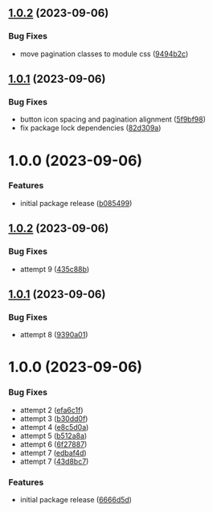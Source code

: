 ## [1.0.2](https://github.com/pickleballinc/react-ui/compare/v1.0.1...v1.0.2) (2023-09-06)


### Bug Fixes

* move pagination classes to module css ([9494b2c](https://github.com/pickleballinc/react-ui/commit/9494b2cb8991854166dd30fc934db977066a159e))

## [1.0.1](https://github.com/pickleballinc/react-ui/compare/v1.0.0...v1.0.1) (2023-09-06)


### Bug Fixes

* button icon spacing and pagination alignment ([5f9bf98](https://github.com/pickleballinc/react-ui/commit/5f9bf9816998edb790700bf04106c5951f074d3d))
* fix package lock dependencies ([82d309a](https://github.com/pickleballinc/react-ui/commit/82d309a6254d906ebdf07542f375ec59efdfd1a8))

# 1.0.0 (2023-09-06)


### Features

* initial package release ([b085499](https://github.com/pickleballinc/react-ui/commit/b0854998cd6fb8b0dd9d3a3e01fa12e68eb7d1ec))

## [1.0.2](https://github.com/pickleballinc/react-ui/compare/v1.0.1...v1.0.2) (2023-09-06)


### Bug Fixes

* attempt 9 ([435c88b](https://github.com/pickleballinc/react-ui/commit/435c88b9443ae4666a820503117c28a89e05f03f))

## [1.0.1](https://github.com/pickleballinc/react-ui/compare/v1.0.0...v1.0.1) (2023-09-06)


### Bug Fixes

* attempt 8 ([9390a01](https://github.com/pickleballinc/react-ui/commit/9390a01335acd89e76047ed7b7f1d1b495423ec5))

# 1.0.0 (2023-09-06)


### Bug Fixes

* attempt 2 ([efa6c1f](https://github.com/pickleballinc/react-ui/commit/efa6c1fbd5061ba34cdb5152a054cc70c92bac76))
* attempt 3 ([b30dd0f](https://github.com/pickleballinc/react-ui/commit/b30dd0f92cfb725b9b279a359766a15cb9924e91))
* attempt 4 ([e8c5d0a](https://github.com/pickleballinc/react-ui/commit/e8c5d0a2b699b8784c929bf4b985cbc324c820df))
* attempt 5 ([b512a8a](https://github.com/pickleballinc/react-ui/commit/b512a8a77a3f8d31542ed1b2b60350f58bc0538d))
* attempt 6 ([6f27887](https://github.com/pickleballinc/react-ui/commit/6f27887cea5f12f75761ba785d92913b904db73b))
* attempt 7 ([edbaf4d](https://github.com/pickleballinc/react-ui/commit/edbaf4de1eb7c06e54a6f4857b778fb8ef5986ce))
* attempt 7 ([43d8bc7](https://github.com/pickleballinc/react-ui/commit/43d8bc72407b3092be76889d9fd450eb0a979a44))


### Features

* initial package release ([6666d5d](https://github.com/pickleballinc/react-ui/commit/6666d5d38e6e82076b88df3a2388e2e082a50334))
